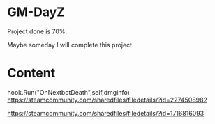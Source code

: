 # GM-DayZ

Project done is 70%.

Maybe someday I will complete this project.

# Content
hook.Run("OnNextbotDeath",self,dmginfo)
https://steamcommunity.com/sharedfiles/filedetails/?id=2274508982

https://steamcommunity.com/sharedfiles/filedetails/?id=1716816093
